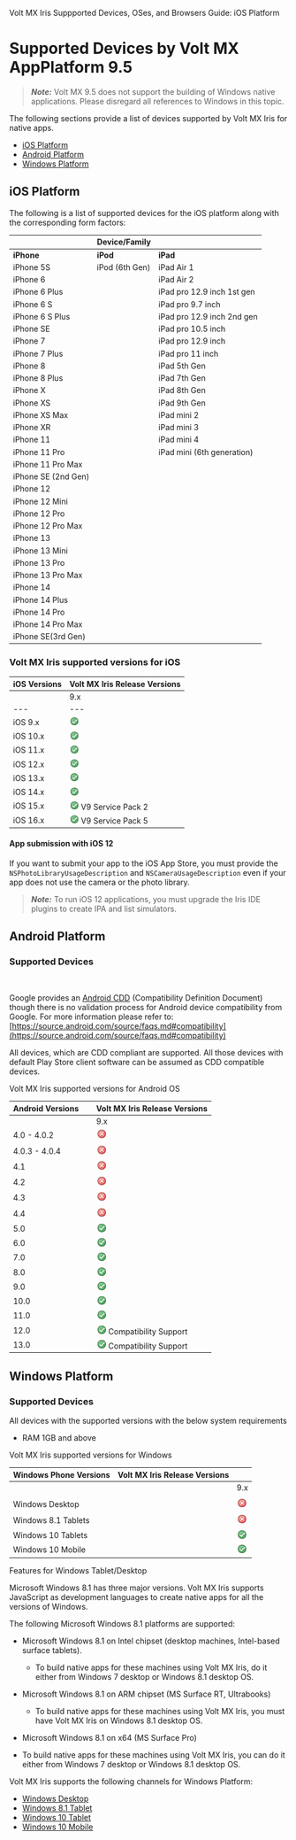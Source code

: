                              

Volt MX  Iris Suppported Devices, OSes, and Browsers Guide: iOS Platform

Supported Devices by Volt MX AppPlatform 9.5
=============================================

> **_Note:_** Volt MX 9.5 does not support the building of Windows native applications. Please disregard all references to Windows in this topic.

The following sections provide a list of devices supported by Volt MX Iris for native apps.

*   [iOS Platform](#ios-platform)
*   [Android Platform](#android-platform)
*   [Windows Platform](#windows-platform)

iOS Platform
------------

The following is a list of supported devices for the iOS platform along with the corresponding form factors:

  
| | Device/Family  |  |
| --- | --- | --- | 
|    <b>iPhone</b> | <b>iPod</b>  | <b>iPad</b>  | 
|iPhone 5S |iPod (6th Gen) |iPad Air 1 |
|iPhone 6 | | iPad Air 2|
|iPhone 6 Plus | |iPad pro 12.9 inch 1st gen |
|iPhone 6 S| | iPad pro 9.7 inch|
|iPhone 6 S Plus | |iPad pro 12.9 inch 2nd gen |
|iPhone SE | |iPad pro 10.5 inch |
|iPhone 7 | |iPad pro 12.9 inch |
|iPhone 7 Plus| |iPad pro 11 inch |
|iPhone 8 | |iPad 5th Gen |
|iPhone 8 Plus | |iPad 7th Gen |
|iPhone X | |iPad 8th Gen |
|iPhone XS | |iPad 9th Gen |
|iPhone XS Max | |iPad mini 2 |
|iPhone XR | |iPad mini 3 |
|iPhone 11 | |iPad mini 4 |
|iPhone 11 Pro | |iPad mini (6th generation) |
|iPhone 11 Pro Max | | |
|iPhone SE (2nd Gen) | | |
|iPhone 12 | | |
|iPhone 12 Mini| | |
|iPhone 12 Pro | | |
|iPhone 12 Pro Max | | |
|iPhone 13| | |
|iPhone 13 Mini | | |
|iPhone 13 Pro | | |
|iPhone 13 Pro Max| | |
|iPhone 14 | | |
|iPhone 14 Plus| | |
|iPhone 14 Pro | | |
|iPhone 14 Pro Max | | |
|iPhone SE(3rd Gen) | | |




### Volt MX Iris supported versions for iOS

  
| iOS Versions | Volt MX Iris Release Versions |
| --- | --- | 
|     | 9.x  | 
| --- | --- |
| iOS 9.x | ![](Resources/Images/yes_17x17.png) | 
| iOS 10.x | ![](Resources/Images/yes_17x17.png) |
| iOS 11.x | ![](Resources/Images/yes_17x17.png) | 
| iOS 12.x | ![](Resources/Images/yes_17x17.png) | 
| iOS 13.x | ![](Resources/Images/yes_17x17.png) | 
| iOS 14.x | ![](Resources/Images/yes_17x17.png)  | 
| iOS 15.x | ![](Resources/Images/yes_17x17.png) V9 Service Pack 2 |
| iOS 16.x | ![](Resources/Images/yes_17x17.png) V9 Service Pack 5   |


#### App submission with iOS 12

If you want to submit your app to the iOS App Store, you must provide the `NSPhotoLibraryUsageDescription` and `NSCameraUsageDescription` even if your app does not use the camera or the photo library.

> **_Note:_** To run iOS 12 applications, you must upgrade the Iris IDE plugins to create IPA and list simulators.

Android Platform
----------------

### Supported Devices

 

Google provides an [Android CDD](https://source.android.com/compatibility/cdd.md) (Compatibility Definition Document) though there is no validation process for Android device compatibility from Google. For more information please refer to: [https://source.android.com/source/faqs.md#compatibility](https://source.android.com/source/faqs.md#compatibility)

All devices, which are CDD compliant are supported. All those devices with default Play Store client software can be assumed as CDD compatible devices.

Volt MX  Iris supported versions for Android OS

| Android Versions |   | Volt MX Iris Release Versions |
| --- | --- | --- | 
|  |  |  9.x|   | 
| 4.0 - 4.0.2 | | ![](Resources/Images/no.png) | 
| 4.0.3 - 4.0.4 | | ![](Resources/Images/no.png) | 
| 4.1 | | ![](Resources/Images/no.png) | 
| 4.2 | | ![](Resources/Images/no.png) | 
| 4.3 |  | ![](Resources/Images/no.png) |
| 4.4 |  | ![](Resources/Images/no.png) |
| 5.0 |  | ![](Resources/Images/yes.png) |
| 6.0 | | ![](Resources/Images/yes.png) |
| 7.0 | | ![](Resources/Images/yes.png) |
| 8.0 | | ![](Resources/Images/yes.png) |
| 9.0 |  | ![](Resources/Images/yes.png) |
| 10.0 |  | ![](Resources/Images/yes.png)
| 11.0 | | ![](Resources/Images/yes.png) 
| 12.0 |  | ![](Resources/Images/yes.png) Compatibility Support
| 13.0 |  | ![](Resources/Images/yes.png) Compatibility Support


Windows Platform
----------------

### Supported Devices

All devices with the supported versions with the below system requirements

*   RAM 1GB and above

Volt MX  Iris supported versions for Windows

| Windows Phone Versions | Volt MX Iris Release Versions |   |
| --- | --- | --- |
| |  | 9.x |
|  |  |
| Windows Desktop | | ![](Resources/Images/no.png) |
| Windows 8.1 Tablets | | ![](Resources/Images/no.png) |
| Windows 10 Tablets | | ![](Resources/Images/yes.png) |
| Windows 10 Mobile |  | ![](Resources/Images/yes.png) |

Features for Windows Tablet/Desktop

Microsoft Windows 8.1 has three major versions. Volt MX Iris supports JavaScript as development languages to create native apps for all the versions of Windows.

The following Microsoft Windows 8.1 platforms are supported:

*   Microsoft Windows 8.1 on Intel chipset (desktop machines, Intel-based surface tablets).  
    *   To build native apps for these machines using Volt MX Iris, do it either from Windows 7 desktop or Windows 8.1 desktop OS.
*   Microsoft Windows 8.1 on ARM chipset (MS Surface RT, Ultrabooks)  
    *   To build native apps for these machines using Volt MX Iris, you must have Volt MX Iris on Windows 8.1 desktop OS.
*   Microsoft Windows 8.1 on x64 (MS Surface Pro)  
    

*   To build native apps for these machines using Volt MX Iris, you can do it either from Windows 7 desktop or Windows 8.1 desktop OS.

Volt MX  Iris supports the following channels for Windows Platform:

*   [Windows Desktop](Windows_Platforms_Support.md#windows-desktop)
*   [Windows 8.1 Tablet](Windows_Platforms_Support.md#windows-8-1-tablet)
*   [Windows 10 Tablet](Windows_Platforms_Support.md#windows-10-tablet)
*   [Windows 10 Mobile](Windows_Platforms_Support.md#windows-10-mobile)
